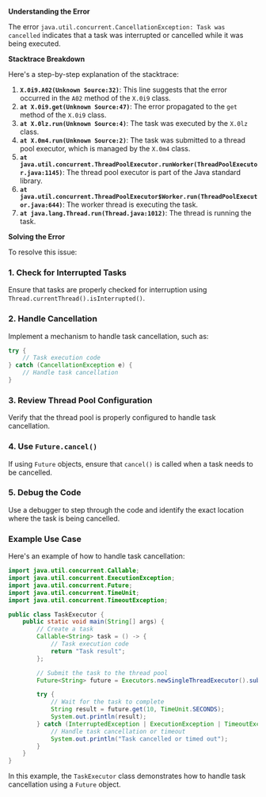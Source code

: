 **Understanding the Error**

The error `java.util.concurrent.CancellationException: Task was cancelled` indicates that a task was interrupted or cancelled while it was being executed.

**Stacktrace Breakdown**

Here's a step-by-step explanation of the stacktrace:

1. **`X.0i9.A02(Unknown Source:32)`**: This line suggests that the error occurred in the `A02` method of the `X.0i9` class.
2. **`at X.0i9.get(Unknown Source:47)`**: The error propagated to the `get` method of the `X.0i9` class.
3. **`at X.0lz.run(Unknown Source:4)`**: The task was executed by the `X.0lz` class.
4. **`at X.0m4.run(Unknown Source:2)`**: The task was submitted to a thread pool executor, which is managed by the `X.0m4` class.
5. **`at java.util.concurrent.ThreadPoolExecutor.runWorker(ThreadPoolExecutor.java:1145)`**: The thread pool executor is part of the Java standard library.
6. **`at java.util.concurrent.ThreadPoolExecutor$Worker.run(ThreadPoolExecutor.java:644)`**: The worker thread is executing the task.
7. **`at java.lang.Thread.run(Thread.java:1012)`**: The thread is running the task.

**Solving the Error**

To resolve this issue:

### **1. Check for Interrupted Tasks**

Ensure that tasks are properly checked for interruption using `Thread.currentThread().isInterrupted()`.

### **2. Handle Cancellation**

Implement a mechanism to handle task cancellation, such as:

```java
try {
    // Task execution code
} catch (CancellationException e) {
    // Handle task cancellation
}
```

### **3. Review Thread Pool Configuration**

Verify that the thread pool is properly configured to handle task cancellation.

### **4. Use `Future.cancel()`**

If using `Future` objects, ensure that `cancel()` is called when a task needs to be cancelled.

### **5. Debug the Code**

Use a debugger to step through the code and identify the exact location where the task is being cancelled.

### **Example Use Case**

Here's an example of how to handle task cancellation:

```java
import java.util.concurrent.Callable;
import java.util.concurrent.ExecutionException;
import java.util.concurrent.Future;
import java.util.concurrent.TimeUnit;
import java.util.concurrent.TimeoutException;

public class TaskExecutor {
    public static void main(String[] args) {
        // Create a task
        Callable<String> task = () -> {
            // Task execution code
            return "Task result";
        };

        // Submit the task to the thread pool
        Future<String> future = Executors.newSingleThreadExecutor().submit(task);

        try {
            // Wait for the task to complete
            String result = future.get(10, TimeUnit.SECONDS);
            System.out.println(result);
        } catch (InterruptedException | ExecutionException | TimeoutException e) {
            // Handle task cancellation or timeout
            System.out.println("Task cancelled or timed out");
        }
    }
}
```

In this example, the `TaskExecutor` class demonstrates how to handle task cancellation using a `Future` object.